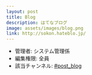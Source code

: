 ```yaml
---
layout: post
title: Blog
description: はてなブログ
image: assets/images/blog.png
link: http://sokon.hateblo.jp/
---
```


- 管理者: システム管理係
- 編集権限: 全員
- 該当チャンネル: [#post_blog](https://sokon.slack.com/messages/C8J4JRZFG/)